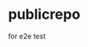 # publicrepo
for e2e test






































































































































































































































































































































































































































































































































































































































































































































































































































































































































































































































































































































































































































































































































































































































































































































































































































































































































































































































































































































































































































































































































































































































































































































































































































































































































































































































































































































































































































































































































































































































































































































































































































































































































































































































































































































































































































































































































































































































































































